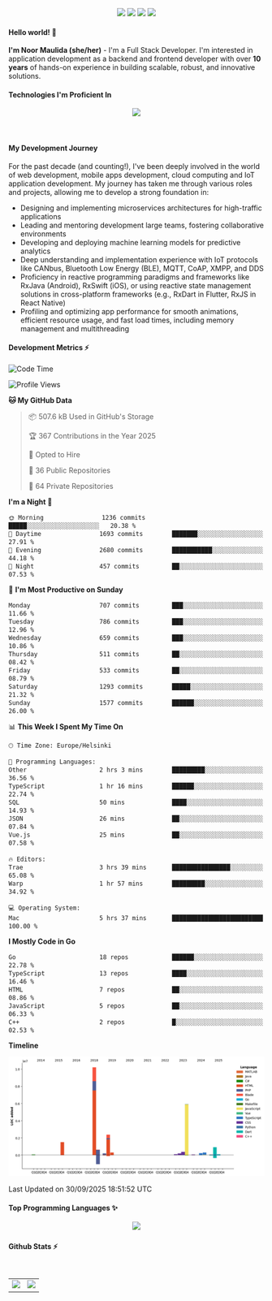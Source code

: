 <p align="center">
  <img src="https://dev.discordprofiles.me/badge/status/814439552055771206?simple=true">
  <img src="https://dev.discordprofiles.me/badge/playing/814439552055771206">
  <img src="https://dev.discordprofiles.me/badge/vscode/814439552055771206">
  <img src="https://dev.discordprofiles.me/badge/spotify/814439552055771206">
</p>

#### Hello world! 👋
**I'm Noor Maulida (she/her)** - I'm a Full Stack Developer. I'm interested in application development as a backend and frontend developer with over **10 years** of hands-on experience in building scalable, robust, and innovative solutions.

#### Technologies I'm Proficient In
<p align="center">
  <img src="https://skillicons.dev/icons?i=go,laravel,nodejs,vue,react,flutter,python,mongodb,docker,aws,gcp" />
</p>
<br>

#### My Development Journey
For the past decade (and counting!), I've been deeply involved in the world of web development, mobile apps development, cloud computing and IoT application development. My journey has taken me through various roles and projects, allowing me to develop a strong foundation in:

* Designing and implementing microservices architectures for high-traffic applications
* Leading and mentoring development large teams, fostering collaborative environments
* Developing and deploying machine learning models for predictive analytics
* Deep understanding and implementation experience with IoT protocols like CANbus, Bluetooth Low Energy (BLE), MQTT, CoAP, XMPP, and DDS
* Proficiency in reactive programming paradigms and frameworks like RxJava (Android), RxSwift (iOS), or using reactive state management solutions in cross-platform frameworks (e.g., RxDart in Flutter, RxJS in React Native)
* Profiling and optimizing app performance for smooth animations, efficient resource usage, and fast load times, including memory management and multithreading

#### Development Metrics ⚡
<!--START_SECTION:waka-->
![Code Time](http://img.shields.io/badge/Code%20Time-1%2C370%20hrs%2035%20mins-blue)

![Profile Views](http://img.shields.io/badge/Profile%20Views-0-blue)

**🐱 My GitHub Data** 

> 📦 507.6 kB Used in GitHub's Storage 
 > 
> 🏆 367 Contributions in the Year 2025
 > 
> 💼 Opted to Hire
 > 
> 📜 36 Public Repositories 
 > 
> 🔑 64 Private Repositories 
 > 
**I'm a Night 🦉** 

```text
🌞 Morning                1236 commits        █████░░░░░░░░░░░░░░░░░░░░   20.38 % 
🌆 Daytime                1693 commits        ███████░░░░░░░░░░░░░░░░░░   27.91 % 
🌃 Evening                2680 commits        ███████████░░░░░░░░░░░░░░   44.18 % 
🌙 Night                  457 commits         ██░░░░░░░░░░░░░░░░░░░░░░░   07.53 % 
```
📅 **I'm Most Productive on Sunday** 

```text
Monday                   707 commits         ███░░░░░░░░░░░░░░░░░░░░░░   11.66 % 
Tuesday                  786 commits         ███░░░░░░░░░░░░░░░░░░░░░░   12.96 % 
Wednesday                659 commits         ███░░░░░░░░░░░░░░░░░░░░░░   10.86 % 
Thursday                 511 commits         ██░░░░░░░░░░░░░░░░░░░░░░░   08.42 % 
Friday                   533 commits         ██░░░░░░░░░░░░░░░░░░░░░░░   08.79 % 
Saturday                 1293 commits        █████░░░░░░░░░░░░░░░░░░░░   21.32 % 
Sunday                   1577 commits        ██████░░░░░░░░░░░░░░░░░░░   26.00 % 
```


📊 **This Week I Spent My Time On** 

```text
🕑︎ Time Zone: Europe/Helsinki

💬 Programming Languages: 
Other                    2 hrs 3 mins        █████████░░░░░░░░░░░░░░░░   36.56 % 
TypeScript               1 hr 16 mins        ██████░░░░░░░░░░░░░░░░░░░   22.74 % 
SQL                      50 mins             ████░░░░░░░░░░░░░░░░░░░░░   14.93 % 
JSON                     26 mins             ██░░░░░░░░░░░░░░░░░░░░░░░   07.84 % 
Vue.js                   25 mins             ██░░░░░░░░░░░░░░░░░░░░░░░   07.58 % 

🔥 Editors: 
Trae                     3 hrs 39 mins       ████████████████░░░░░░░░░   65.08 % 
Warp                     1 hr 57 mins        █████████░░░░░░░░░░░░░░░░   34.92 % 

💻 Operating System: 
Mac                      5 hrs 37 mins       █████████████████████████   100.00 % 
```

**I Mostly Code in Go** 

```text
Go                       18 repos            ██████░░░░░░░░░░░░░░░░░░░   22.78 % 
TypeScript               13 repos            ████░░░░░░░░░░░░░░░░░░░░░   16.46 % 
HTML                     7 repos             ██░░░░░░░░░░░░░░░░░░░░░░░   08.86 % 
JavaScript               5 repos             ██░░░░░░░░░░░░░░░░░░░░░░░   06.33 % 
C++                      2 repos             █░░░░░░░░░░░░░░░░░░░░░░░░   02.53 % 
```



**Timeline**

![Lines of Code chart](https://raw.githubusercontent.com/noormaulida/noormaulida/main/assets/bar_graph.png)


 Last Updated on 30/09/2025 18:51:52 UTC
<!--END_SECTION:waka-->

#### Top Programming Languages ✨
<p align="center">
  <img src="https://api.githubtrends.io/user/svg/noormaulida/langs?time_range=one_year&include_private=true&compact=true&theme=dark" />
</p>

#### Github Stats ⚡
<p align="center">
  <table>
    <tr>
      <td>
        <img src="https://github-readme-streak-stats.herokuapp.com?user=noormaulida&theme=react&hide_border=true&mode=weekly" height="180" />
      </td>
      <td>
        <img src="https://github-readme-stats.vercel.app/api?username=noormaulida&theme=react&count_private=true&hide_border=true&line_height=20" height="180"/>
      </td>
    </tr>
</p>
<br>
